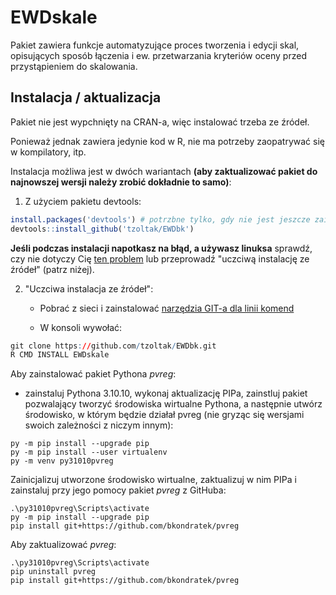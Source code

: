 # EWDskale

Pakiet zawiera funkcje automatyzujące proces tworzenia i edycji skal, opisujących sposób łączenia i ew. przetwarzania kryteriów oceny przed przystąpieniem do skalowania. 

## Instalacja / aktualizacja

Pakiet nie jest wypchnięty na CRAN-a, więc instalować trzeba ze źródeł.

Ponieważ jednak zawiera jedynie kod w R, nie ma potrzeby zaopatrywać się w kompilatory, itp.

Instalacja możliwa jest w dwóch wariantach **(aby zaktualizować pakiet do najnowszej wersji należy zrobić dokładnie to samo)**:

1) Z użyciem pakietu devtools:
```r
install.packages('devtools') # potrzbne tylko, gdy nie jest jeszcze zainstalowany
devtools::install_github('tzoltak/EWDbk')
```

**Jeśli podczas instalacji napotkasz na błąd, a używasz linuksa** sprawdź, czy nie dotyczy Cię [ten problem](https://github.com/hadley/devtools/issues/650) lub przeprowadź "uczciwą instalację ze źródeł" (patrz niżej).

2) "Uczciwa instalacja ze źródeł":

   * Pobrać z sieci i zainstalować [narzędzia GIT-a dla linii komend](http://git-scm.com/downloads) 
   
   * W konsoli wywołać:
```r
git clone https://github.com/tzoltak/EWDbk.git
R CMD INSTALL EWDskale
```

Aby zainstalować pakiet Pythona *pvreg*:

- zainstaluj Pythona 3.10.10, wykonaj aktualizację PIPa, zainstluj pakiet pozwalający tworzyć środowiska wirtualne Pythona, a następnie utwórz środowisko, w którym będzie działał pvreg (nie gryząc się wersjami swoich zależności z niczym innym):

```
py -m pip install --upgrade pip
py -m pip install --user virtualenv
py -m venv py31010pvreg
```

Zainicjalizuj utworzone środowisko wirtualne, zaktualizuj w nim PIPa i zainstaluj przy jego pomocy pakiet *pvreg* z GitHuba:

```
.\py31010pvreg\Scripts\activate
py -m pip install --upgrade pip
pip install git+https://github.com/bkondratek/pvreg
```

Aby zaktualizować *pvreg*:

```
.\py31010pvreg\Scripts\activate
pip uninstall pvreg
pip install git+https://github.com/bkondratek/pvreg
```

